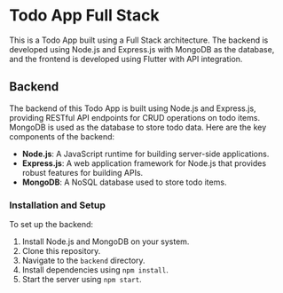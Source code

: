 # Todo App Full Stack

This is a Todo App built using a Full Stack architecture. The backend is developed using Node.js and Express.js with MongoDB as the database, and the frontend is developed using Flutter with API integration.

## Backend

The backend of this Todo App is built using Node.js and Express.js, providing RESTful API endpoints for CRUD operations on todo items. MongoDB is used as the database to store todo data. Here are the key components of the backend:

- **Node.js**: A JavaScript runtime for building server-side applications.
- **Express.js**: A web application framework for Node.js that provides robust features for building APIs.
- **MongoDB**: A NoSQL database used to store todo items.

### Installation and Setup

To set up the backend:

1. Install Node.js and MongoDB on your system.
2. Clone this repository.
3. Navigate to the `backend` directory.
4. Install dependencies using `npm install`.
5. Start the server using `npm start`.
